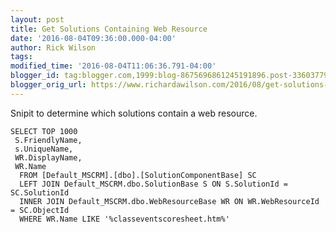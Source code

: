 ```yaml
---
layout: post
title: Get Solutions Containing Web Resource
date: '2016-08-04T09:36:00.000-04:00'
author: Rick Wilson
tags: 
modified_time: '2016-08-04T11:06:36.791-04:00'
blogger_id: tag:blogger.com,1999:blog-8675696861245191896.post-3360377952633453528
blogger_orig_url: https://www.richardawilson.com/2016/08/get-solutions-containing-web-resource.html
---
```


Snipit to determine which solutions contain a web resource.  
    
    SELECT TOP 1000 
     S.FriendlyName, 
     s.UniqueName, 
     WR.DisplayName, 
     WR.Name     
      FROM [Default_MSCRM].[dbo].[SolutionComponentBase] SC
      LEFT JOIN Default_MSCRM.dbo.SolutionBase S ON S.SolutionId = SC.SolutionId
      INNER JOIN Default_MSCRM.dbo.WebResourceBase WR ON WR.WebResourceId = SC.ObjectId
      WHERE WR.Name LIKE '%classeventscoresheet.htm%'
    

